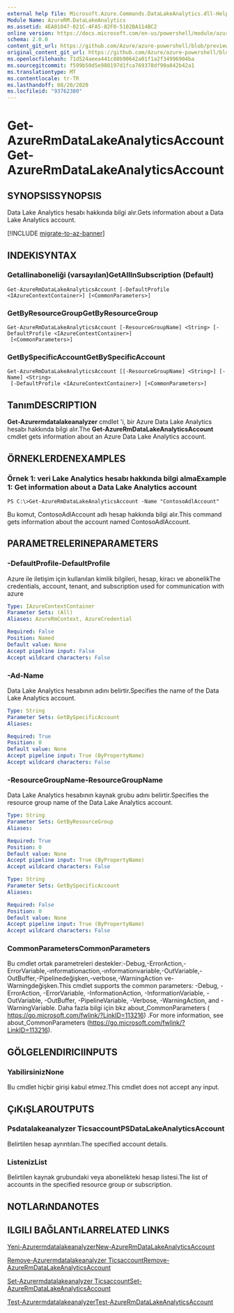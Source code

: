 ```yaml
---
external help file: Microsoft.Azure.Commands.DataLakeAnalytics.dll-Help.xml
Module Name: AzureRM.DataLakeAnalytics
ms.assetid: 4EA01047-021C-4FA5-82F0-5102BA114BC2
online version: https://docs.microsoft.com/en-us/powershell/module/azurerm.datalakeanalytics/get-azurermdatalakeanalyticsaccount
schema: 2.0.0
content_git_url: https://github.com/Azure/azure-powershell/blob/preview/src/ResourceManager/DataLakeAnalytics/Commands.DataLakeAnalytics/help/Get-AzureRmDataLakeAnalyticsAccount.md
original_content_git_url: https://github.com/Azure/azure-powershell/blob/preview/src/ResourceManager/DataLakeAnalytics/Commands.DataLakeAnalytics/help/Get-AzureRmDataLakeAnalyticsAccount.md
ms.openlocfilehash: 71d524aeea441c80b90642a01f1a2f34996904ba
ms.sourcegitcommit: f599b50d5e980197d1fca769378df90a842b42a1
ms.translationtype: MT
ms.contentlocale: tr-TR
ms.lasthandoff: 08/20/2020
ms.locfileid: "93762380"
---
```

# <span data-ttu-id="49a9f-101">Get-AzureRmDataLakeAnalyticsAccount</span><span class="sxs-lookup"><span data-stu-id="49a9f-101">Get-AzureRmDataLakeAnalyticsAccount</span></span>

## <span data-ttu-id="49a9f-102">SYNOPSIS</span><span class="sxs-lookup"><span data-stu-id="49a9f-102">SYNOPSIS</span></span>
<span data-ttu-id="49a9f-103">Data Lake Analytics hesabı hakkında bilgi alır.</span><span class="sxs-lookup"><span data-stu-id="49a9f-103">Gets information about a Data Lake Analytics account.</span></span>

[!INCLUDE [migrate-to-az-banner](../../includes/migrate-to-az-banner.md)]

## <span data-ttu-id="49a9f-104">INDEKI</span><span class="sxs-lookup"><span data-stu-id="49a9f-104">SYNTAX</span></span>

### <span data-ttu-id="49a9f-105">Getallinaboneliği (varsayılan)</span><span class="sxs-lookup"><span data-stu-id="49a9f-105">GetAllInSubscription (Default)</span></span>
```
Get-AzureRmDataLakeAnalyticsAccount [-DefaultProfile <IAzureContextContainer>] [<CommonParameters>]
```

### <span data-ttu-id="49a9f-106">GetByResourceGroup</span><span class="sxs-lookup"><span data-stu-id="49a9f-106">GetByResourceGroup</span></span>
```
Get-AzureRmDataLakeAnalyticsAccount [-ResourceGroupName] <String> [-DefaultProfile <IAzureContextContainer>]
 [<CommonParameters>]
```

### <span data-ttu-id="49a9f-107">GetBySpecificAccount</span><span class="sxs-lookup"><span data-stu-id="49a9f-107">GetBySpecificAccount</span></span>
```
Get-AzureRmDataLakeAnalyticsAccount [[-ResourceGroupName] <String>] [-Name] <String>
 [-DefaultProfile <IAzureContextContainer>] [<CommonParameters>]
```

## <span data-ttu-id="49a9f-108">Tanım</span><span class="sxs-lookup"><span data-stu-id="49a9f-108">DESCRIPTION</span></span>
<span data-ttu-id="49a9f-109">**Get-Azurermdatalakeanalyzer** cmdlet 'i, bir Azure Data Lake Analytics hesabı hakkında bilgi alır.</span><span class="sxs-lookup"><span data-stu-id="49a9f-109">The **Get-AzureRmDataLakeAnalyticsAccount** cmdlet gets information about an Azure Data Lake Analytics account.</span></span>

## <span data-ttu-id="49a9f-110">ÖRNEKLERDEN</span><span class="sxs-lookup"><span data-stu-id="49a9f-110">EXAMPLES</span></span>

### <span data-ttu-id="49a9f-111">Örnek 1: veri Lake Analytics hesabı hakkında bilgi alma</span><span class="sxs-lookup"><span data-stu-id="49a9f-111">Example 1: Get information about a Data Lake Analytics account</span></span>
```
PS C:\>Get-AzureRmDataLakeAnalyticsAccount -Name "ContosoAdlAccount"
```

<span data-ttu-id="49a9f-112">Bu komut, ContosoAdlAccount adlı hesap hakkında bilgi alır.</span><span class="sxs-lookup"><span data-stu-id="49a9f-112">This command gets information about the account named ContosoAdlAccount.</span></span>

## <span data-ttu-id="49a9f-113">PARAMETRELERINE</span><span class="sxs-lookup"><span data-stu-id="49a9f-113">PARAMETERS</span></span>

### <span data-ttu-id="49a9f-114">-DefaultProfile</span><span class="sxs-lookup"><span data-stu-id="49a9f-114">-DefaultProfile</span></span>
<span data-ttu-id="49a9f-115">Azure ile iletişim için kullanılan kimlik bilgileri, hesap, kiracı ve abonelik</span><span class="sxs-lookup"><span data-stu-id="49a9f-115">The credentials, account, tenant, and subscription used for communication with azure</span></span>

```yaml
Type: IAzureContextContainer
Parameter Sets: (All)
Aliases: AzureRmContext, AzureCredential

Required: False
Position: Named
Default value: None
Accept pipeline input: False
Accept wildcard characters: False
```

### <span data-ttu-id="49a9f-116">-Ad</span><span class="sxs-lookup"><span data-stu-id="49a9f-116">-Name</span></span>
<span data-ttu-id="49a9f-117">Data Lake Analytics hesabının adını belirtir.</span><span class="sxs-lookup"><span data-stu-id="49a9f-117">Specifies the name of the Data Lake Analytics account.</span></span>

```yaml
Type: String
Parameter Sets: GetBySpecificAccount
Aliases: 

Required: True
Position: 0
Default value: None
Accept pipeline input: True (ByPropertyName)
Accept wildcard characters: False
```

### <span data-ttu-id="49a9f-118">-ResourceGroupName</span><span class="sxs-lookup"><span data-stu-id="49a9f-118">-ResourceGroupName</span></span>
<span data-ttu-id="49a9f-119">Data Lake Analytics hesabının kaynak grubu adını belirtir.</span><span class="sxs-lookup"><span data-stu-id="49a9f-119">Specifies the resource group name of the Data Lake Analytics account.</span></span>

```yaml
Type: String
Parameter Sets: GetByResourceGroup
Aliases: 

Required: True
Position: 0
Default value: None
Accept pipeline input: True (ByPropertyName)
Accept wildcard characters: False
```

```yaml
Type: String
Parameter Sets: GetBySpecificAccount
Aliases: 

Required: False
Position: 0
Default value: None
Accept pipeline input: True (ByPropertyName)
Accept wildcard characters: False
```

### <span data-ttu-id="49a9f-120">CommonParameters</span><span class="sxs-lookup"><span data-stu-id="49a9f-120">CommonParameters</span></span>
<span data-ttu-id="49a9f-121">Bu cmdlet ortak parametreleri destekler:-Debug,-ErrorAction,-ErrorVariable,-ınformationaction,-ınformationvariable,-OutVariable,-OutBuffer,-Pipelinedeğişken,-verbose,-WarningAction ve-Warningdeğişken.</span><span class="sxs-lookup"><span data-stu-id="49a9f-121">This cmdlet supports the common parameters: -Debug, -ErrorAction, -ErrorVariable, -InformationAction, -InformationVariable, -OutVariable, -OutBuffer, -PipelineVariable, -Verbose, -WarningAction, and -WarningVariable.</span></span> <span data-ttu-id="49a9f-122">Daha fazla bilgi için bkz about_CommonParameters ( https://go.microsoft.com/fwlink/?LinkID=113216) .</span><span class="sxs-lookup"><span data-stu-id="49a9f-122">For more information, see about_CommonParameters (https://go.microsoft.com/fwlink/?LinkID=113216).</span></span>

## <span data-ttu-id="49a9f-123">GÖLGELENDIRICI</span><span class="sxs-lookup"><span data-stu-id="49a9f-123">INPUTS</span></span>

### <span data-ttu-id="49a9f-124">Yabilirsiniz</span><span class="sxs-lookup"><span data-stu-id="49a9f-124">None</span></span>
<span data-ttu-id="49a9f-125">Bu cmdlet hiçbir girişi kabul etmez.</span><span class="sxs-lookup"><span data-stu-id="49a9f-125">This cmdlet does not accept any input.</span></span>

## <span data-ttu-id="49a9f-126">ÇıKıŞLAR</span><span class="sxs-lookup"><span data-stu-id="49a9f-126">OUTPUTS</span></span>

### <span data-ttu-id="49a9f-127">Psdatalakeanalyzer Ticsaccount</span><span class="sxs-lookup"><span data-stu-id="49a9f-127">PSDataLakeAnalyticsAccount</span></span>
<span data-ttu-id="49a9f-128">Belirtilen hesap ayrıntıları.</span><span class="sxs-lookup"><span data-stu-id="49a9f-128">The specified account details.</span></span>

### <span data-ttu-id="49a9f-129">Listeniz<PSDataLakeAnalyticsAccountBasic></span><span class="sxs-lookup"><span data-stu-id="49a9f-129">List<PSDataLakeAnalyticsAccountBasic></span></span>
<span data-ttu-id="49a9f-130">Belirtilen kaynak grubundaki veya abonelikteki hesap listesi.</span><span class="sxs-lookup"><span data-stu-id="49a9f-130">The list of accounts in the specified resource group or subscription.</span></span>

## <span data-ttu-id="49a9f-131">NOTLARıNDA</span><span class="sxs-lookup"><span data-stu-id="49a9f-131">NOTES</span></span>

## <span data-ttu-id="49a9f-132">ILGILI BAĞLANTıLAR</span><span class="sxs-lookup"><span data-stu-id="49a9f-132">RELATED LINKS</span></span>

[<span data-ttu-id="49a9f-133">Yeni-Azurermdatalakeanalyzer</span><span class="sxs-lookup"><span data-stu-id="49a9f-133">New-AzureRmDataLakeAnalyticsAccount</span></span>](./New-AzureRmDataLakeAnalyticsAccount.md)

[<span data-ttu-id="49a9f-134">Remove-Azurermdatalakeanalyzer Ticsaccount</span><span class="sxs-lookup"><span data-stu-id="49a9f-134">Remove-AzureRmDataLakeAnalyticsAccount</span></span>](./Remove-AzureRmDataLakeAnalyticsAccount.md)

[<span data-ttu-id="49a9f-135">Set-Azurermdatalakeanalyzer Ticsaccount</span><span class="sxs-lookup"><span data-stu-id="49a9f-135">Set-AzureRmDataLakeAnalyticsAccount</span></span>](./Set-AzureRmDataLakeAnalyticsAccount.md)

[<span data-ttu-id="49a9f-136">Test-Azurermdatalakeanalyzer</span><span class="sxs-lookup"><span data-stu-id="49a9f-136">Test-AzureRmDataLakeAnalyticsAccount</span></span>](./Test-AzureRmDataLakeAnalyticsAccount.md)


